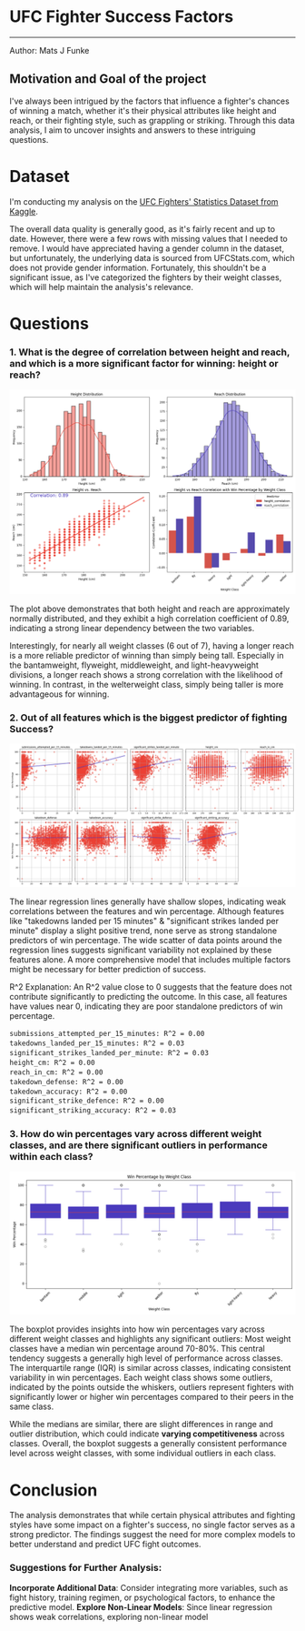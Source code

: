 # UFC Fighter Success Factors

---

Author: Mats J Funke

## Motivation and Goal of the project

I've always been intrigued by the factors that influence a fighter's chances of winning a match, whether it's their physical attributes like height and reach, or their fighting style, such as grappling or striking.
Through this data analysis, I aim to uncover insights and answers to these intriguing questions.

# Dataset

I'm conducting my analysis on the 
[UFC Fighters' Statistics Dataset from Kaggle](https://www.kaggle.com/datasets/asaniczka/ufc-fighters-statistics).

The overall data quality is generally good, as it's fairly recent and up to date.
However, there were a few rows with missing values that I needed to remove.
I would have appreciated having a gender column in the dataset, but unfortunately, the underlying data is sourced from UFCStats.com, which does not provide gender information.
Fortunately, this shouldn't be a significant issue, as I've categorized the fighters by their weight classes, which will help maintain the analysis's relevance.

# Questions

### 1. What is the degree of correlation between height and reach, and which is a more significant factor for winning: height or reach?

![height reach plot](./plots/height_reach_plot.png)

The plot above demonstrates that both height and reach are approximately normally distributed, and they exhibit a high correlation coefficient of 0.89, indicating a strong linear dependency between the two variables.

Interestingly, for nearly all weight classes (6 out of 7), having a longer reach is a more reliable predictor of winning than simply being tall.
Especially in the bantamweight, flyweight, middleweight, and light-heavyweight divisions, a longer reach shows a strong correlation with the likelihood of winning.
In contrast, in the welterweight class, simply being taller is more advantageous for winning.

### 2. Out of all features which is the biggest predictor of fighting Success?

![linear regression on all features](./plots/features_linear_regression.png)

The linear regression lines generally have shallow slopes, indicating weak correlations between the features and win percentage.
Although features like "takedowns landed per 15 minutes" & "significant strikes landed per minute" display a slight positive trend, none serve as strong standalone predictors of win percentage.
The wide scatter of data points around the regression lines suggests significant variability not explained by these features alone.
A more comprehensive model that includes multiple factors might be necessary for better prediction of success.

R^2 Explanation: An R^2 value close to 0 suggests that the feature does not contribute significantly to predicting the outcome. In this case, all features have values near 0, indicating they are poor standalone predictors of win percentage.

```sh
submissions_attempted_per_15_minutes: R^2 = 0.00
takedowns_landed_per_15_minutes: R^2 = 0.03
significant_strikes_landed_per_minute: R^2 = 0.03
height_cm: R^2 = 0.00
reach_in_cm: R^2 = 0.00
takedown_defense: R^2 = 0.00
takedown_accuracy: R^2 = 0.00
significant_strike_defence: R^2 = 0.00
significant_striking_accuracy: R^2 = 0.03
```

### 3. How do win percentages vary across different weight classes, and are there significant outliers in performance within each class?

![win percentage across weight classes](./plots/win_weightclass_boxplot.png)

The boxplot provides insights into how win percentages vary across different weight classes and highlights any significant outliers:
Most weight classes have a median win percentage around 70-80%. This central tendency suggests a generally high level of performance across classes.
The interquartile range (IQR) is similar across classes, indicating consistent variability in win percentages.
Each weight class shows some outliers, indicated by the points outside the whiskers, outliers represent fighters with significantly lower or higher win percentages compared to their peers in the same class.

While the medians are similar, there are slight differences in range and outlier distribution, which could indicate **varying competitiveness** across classes.
Overall, the boxplot suggests a generally consistent performance level across weight classes, with some individual outliers in each class.

# Conclusion

The analysis demonstrates that while certain physical attributes and fighting styles have some impact on a fighter's success, no single factor serves as a strong predictor. 
The findings suggest the need for more complex models to better understand and predict UFC fight outcomes.

### Suggestions for Further Analysis:

**Incorporate Additional Data**: Consider integrating more variables, such as fight history, training regimen, or psychological factors, to enhance the predictive model.
**Explore Non-Linear Models**: Since linear regression shows weak correlations, exploring non-linear model
